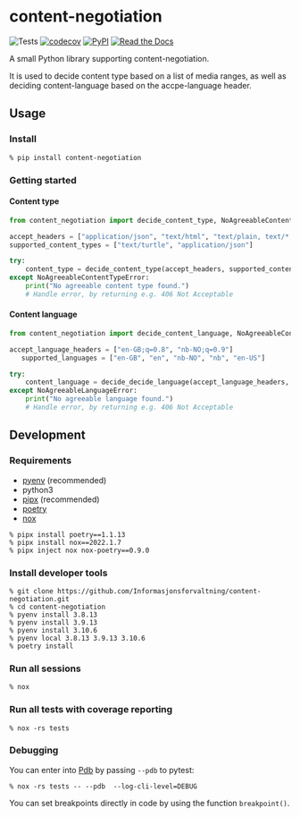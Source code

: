 # content-negotiation

![Tests](https://github.com/Informasjonsforvaltning/content-negotiation/workflows/Tests/badge.svg)
[![codecov](https://codecov.io/gh/Informasjonsforvaltning/content-negotiation/branch/master/graph/badge.svg)](https://codecov.io/gh/Informasjonsforvaltning/content-negotiation)
[![PyPI](https://img.shields.io/pypi/v/content-negotiation.svg)](https://pypi.org/project/content-negotiation/)
[![Read the Docs](https://readthedocs.org/projects/content-negotiation/badge/)](https://content-negotiation.readthedocs.io/)

A small Python library supporting content-negotiation.

It is used to decide content type based on a list of media ranges, as well as deciding content-language based on the accpe-language header.

## Usage

### Install

```Shell
% pip install content-negotiation
```

### Getting started

#### Content type

```Python
from content_negotiation import decide_content_type, NoAgreeableContentTypeError

accept_headers = ["application/json", "text/html", "text/plain, text/*;q=0.8"]
supported_content_types = ["text/turtle", "application/json"]

try:
    content_type = decide_content_type(accept_headers, supported_content_types)
except NoAgreeableContentTypeError:
    print("No agreeable content type found.")
    # Handle error, by returning e.g. 406 Not Acceptable
```

#### Content language

```Python
from content_negotiation import decide_content_language, NoAgreeableContentLanguageError

accept_language_headers = ["en-GB;q=0.8", "nb-NO;q=0.9"]
   supported_languages = ["en-GB", "en", "nb-NO", "nb", "en-US"]

try:
    content_language = decide_decide_language(accept_language_headers, supported_languages)
except NoAgreeableLanguageError:
    print("No agreeable language found.")
    # Handle error, by returning e.g. 406 Not Acceptable
```

## Development

### Requirements

- [pyenv](https://github.com/pyenv/pyenv) (recommended)
- python3
- [pipx](https://github.com/pipxproject/pipx) (recommended)
- [poetry](https://python-poetry.org/)
- [nox](https://nox.thea.codes/en/stable/)

```Shell
% pipx install poetry==1.1.13
% pipx install nox==2022.1.7
% pipx inject nox nox-poetry==0.9.0
```

### Install developer tools

```Shell
% git clone https://github.com/Informasjonsforvaltning/content-negotiation.git
% cd content-negotiation
% pyenv install 3.8.13
% pyenv install 3.9.13
% pyenv install 3.10.6
% pyenv local 3.8.13 3.9.13 3.10.6
% poetry install
```

### Run all sessions

```Shell
% nox
```

### Run all tests with coverage reporting

```Shell
% nox -rs tests
```

### Debugging

You can enter into [Pdb](https://docs.python.org/3/library/pdb.html) by passing `--pdb` to pytest:

```Shell
% nox -rs tests -- --pdb  --log-cli-level=DEBUG
```

You can set breakpoints directly in code by using the function `breakpoint()`.

